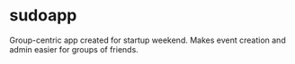 sudoapp
=======

Group-centric app created for startup weekend. Makes event creation and admin easier for groups of friends.
